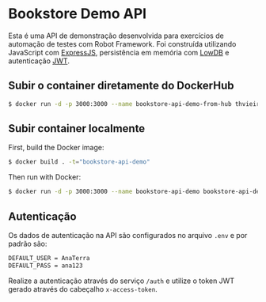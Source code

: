 # Bookstore Demo API

Esta é uma API de demonstração desenvolvida para exercícios de automação de testes com Robot Framework. Foi construída utilizando JavaScript com [ExpressJS](https://expressjs.com/), persistência em memória com [LowDB](https://github.com/typicode/lowdb) e autenticação [JWT](https://jwt.io).

## Subir o container diretamente do DockerHub

```sh
$ docker run -d -p 3000:3000 --name bookstore-api-demo-from-hub thvieiraid/bookstore-api-demo:latest
```

## Subir container localmente

First, build the Docker image: 

```sh
$ docker build . -t="bookstore-api-demo"
```

Then run with Docker: 

```sh
$ docker run -d -p 3000:3000 --name bookstore-api-demo bookstore-api-demo
```

## Autenticação

Os dados de autenticação na API são configurados no arquivo `.env` e por padrão são:

```sh
DEFAULT_USER = AnaTerra
DEFAULT_PASS = ana123
```

Realize a autenticação através do serviço `/auth` e utilize o token JWT gerado através do cabeçalho `x-access-token`.